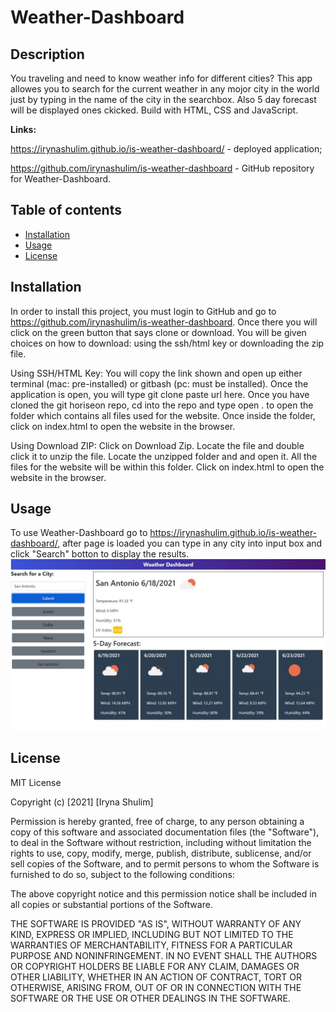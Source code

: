 # Weather-Dashboard
## Description
You traveling and need to know weather info for different cities? This app allowes you to search for the current weather in any mojor city in the world just by typing in the name of the city in the searchbox. Also 5 day forecast will be displayed ones ckicked.
Build with HTML, CSS and JavaScript.


**Links:**

https://irynashulim.github.io/is-weather-dashboard/ - deployed application;

https://github.com/irynashulim/is-weather-dashboard - GitHub repository for  Weather-Dashboard.

## Table of contents
* [Installation](#installation)
* [Usage](#usage)
* [License](#license)

## Installation
In order to install this project, you must login to GitHub and go to https://github.com/irynashulim/is-weather-dashboard.  Once there you will click on the green button that says clone or download. You will be given choices on how to download: using the ssh/html key or downloading the zip file.

Using SSH/HTML Key: You will copy the link shown and open up either terminal (mac: pre-installed) or gitbash (pc: must be installed). Once the application is open, you will type git clone paste url here. Once you have cloned the git horiseon repo, cd into the repo and type open . to open the folder which contains all files used for the website. Once inside the folder, click on index.html to open the website in the browser.

Using Download ZIP: Click on Download Zip. Locate the file and double click it to unzip the file. Locate the unzipped folder and and open it. All the files for the website will be within this folder. Click on index.html to open the website in the browser.
## Usage
To use Weather-Dashboard go to https://irynashulim.github.io/is-weather-dashboard/,  after page is loaded you can type in any city into input box and click "Search" botton to display the results.
![screenshot of Weather-Dashboard web-page](/assets/images/screenshot.JPG)
## License
MIT License

Copyright (c) [2021] [Iryna Shulim]

Permission is hereby granted, free of charge, to any person obtaining a copy
of this software and associated documentation files (the "Software"), to deal
in the Software without restriction, including without limitation the rights
to use, copy, modify, merge, publish, distribute, sublicense, and/or sell
copies of the Software, and to permit persons to whom the Software is
furnished to do so, subject to the following conditions:

The above copyright notice and this permission notice shall be included in all
copies or substantial portions of the Software.

THE SOFTWARE IS PROVIDED "AS IS", WITHOUT WARRANTY OF ANY KIND, EXPRESS OR
IMPLIED, INCLUDING BUT NOT LIMITED TO THE WARRANTIES OF MERCHANTABILITY,
FITNESS FOR A PARTICULAR PURPOSE AND NONINFRINGEMENT. IN NO EVENT SHALL THE
AUTHORS OR COPYRIGHT HOLDERS BE LIABLE FOR ANY CLAIM, DAMAGES OR OTHER
LIABILITY, WHETHER IN AN ACTION OF CONTRACT, TORT OR OTHERWISE, ARISING FROM,
OUT OF OR IN CONNECTION WITH THE SOFTWARE OR THE USE OR OTHER DEALINGS IN THE
SOFTWARE.


